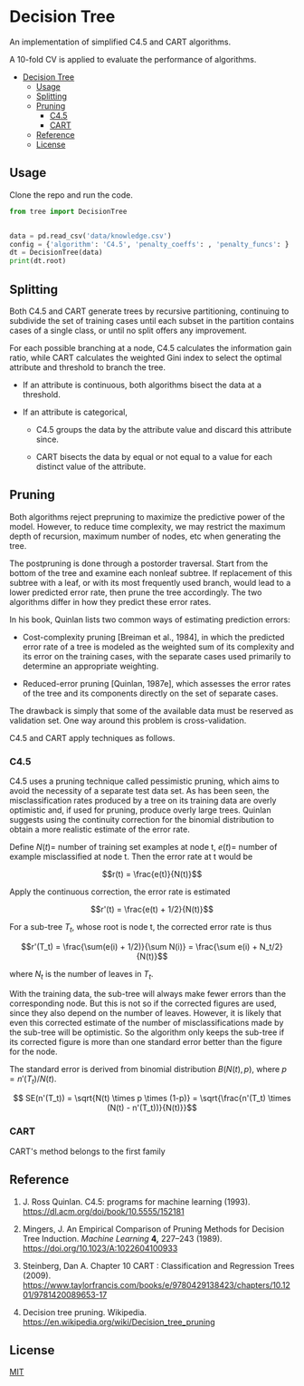 # Decision Tree

An implementation of simplified C4.5 and CART algorithms.

A 10-fold CV is applied to evaluate the performance of algorithms.

- [Decision Tree](#decision-tree)
  - [Usage](#usage)
  - [Splitting](#splitting)
  - [Pruning](#pruning)
    - [C4.5](#c45)
    - [CART](#cart)
  - [Reference](#reference)
  - [License](#license)

## Usage

Clone the repo and run the code.

```python
from tree import DecisionTree


data = pd.read_csv('data/knowledge.csv')
config = {'algorithm': 'C4.5', 'penalty_coeffs': , 'penalty_funcs': }
dt = DecisionTree(data)
print(dt.root)
```

## Splitting

Both C4.5 and CART generate trees by recursive partitioning, continuing to subdivide the set of training cases until each subset in the partition contains cases of a single class, or until no split offers any improvement. 

For each possible branching at a node, C4.5 calculates the information gain ratio, while CART calculates the weighted Gini index to select the optimal attribute and threshold to branch the tree.

+ If an attribute is continuous, both algorithms bisect the data at a threshold.

+ If an attribute is categorical,
  
  + C4.5 groups the data by the attribute value and discard this attribute since. 
  
  + CART bisects the data by equal or not equal to a value for each distinct value of the attribute.

## Pruning

Both algorithms reject prepruning to maximize the predictive power of the model. However, to reduce time complexity, we may restrict the maximum depth of recursion, maximum number of nodes, etc when generating the tree.

The postpruning is done through a postorder traversal. Start from the bottom of the tree and examine each nonleaf subtree. If replacement of this subtree with a leaf, or with its most frequently used branch, would lead to a lower predicted error rate, then prune the tree accordingly. The two algorithms differ in how they predict these error rates.

In his book, Quinlan lists two common ways of estimating prediction errors:

+ Cost-complexity pruning [Breiman et al., 1984], in which the predicted error rate of a tree is modeled as the weighted sum of its complexity and its error on the training cases, with the separate cases used primarily to determine an appropriate weighting.

+ Reduced-error pruning [Quinlan, 1987e], which assesses the error rates of the tree and its components directly on the set of separate cases.

The drawback is simply that some of the available data must be reserved as validation set. One way around this problem is cross-validation. 

C4.5 and CART apply techniques as follows.

### C4.5

C4.5 uses a pruning technique called pessimistic pruning, which aims to avoid the necessity of a separate test data set. As has been seen, the misclassification rates produced by a tree on its training data are overly optimistic and, if used for pruning, produce overly large trees. Quinlan suggests using the continuity correction for the binomial distribution to obtain a more realistic estimate of the error rate.

Define $N(t) =$  number of training set examples at node t, $e(t) =$ number of example misclassified at node t. Then the error rate at t would be

$$r(t) = \frac{e(t)}{N(t)}$$

Apply the continuous correction, the error rate is estimated

$$r'(t) = \frac{e(t) + 1/2}{N(t)}$$

For a sub-tree $T_t$, whose root is node t, the corrected error rate is thus

$$r'(T_t) = \frac{\sum(e(i) + 1/2)}{\sum N(i)} = \frac{\sum e(i) + N_t/2}{N(t)}$$

where $N_t$ is the number of leaves in $T_t$.

With the training data, the sub-tree will always make fewer errors than the corresponding node. But this is not so if the corrected figures are used, since they also depend on the number of leaves. However, it is likely that even this corrected estimate of the number of misclassifications made by the sub-tree will be optimistic. So the algorithm only keeps the sub-tree if its corrected figure is more than one standard error better than the figure for the node.

The standard error is derived from binomial distribution $B(N(t), p)$, where $p = n'(T_t)/N(t)$.

$$ SE(n'(T_t)) = \sqrt{N(t) \times p \times (1-p)} = \sqrt{\frac{n'(T_t) \times (N(t) - n'(T_t))}{N(t)}}$$

### CART

CART's method belongs to the first family

## Reference

1. J. Ross Quinlan. C4.5: programs for machine learning (1993).
   https://dl.acm.org/doi/book/10.5555/152181

2. Mingers, J. An Empirical Comparison of Pruning Methods for Decision Tree Induction. *Machine Learning*  **4,** 227–243 (1989).
   https://doi.org/10.1023/A:1022604100933

3. Steinberg, Dan A. Chapter 10 CART : Classification and Regression Trees (2009).
   https://www.taylorfrancis.com/books/e/9780429138423/chapters/10.1201/9781420089653-17

4. Decision tree pruning. Wikipedia.
   https://en.wikipedia.org/wiki/Decision_tree_pruning

## License

[MIT](https://choosealicense.com/licenses/mit/)
